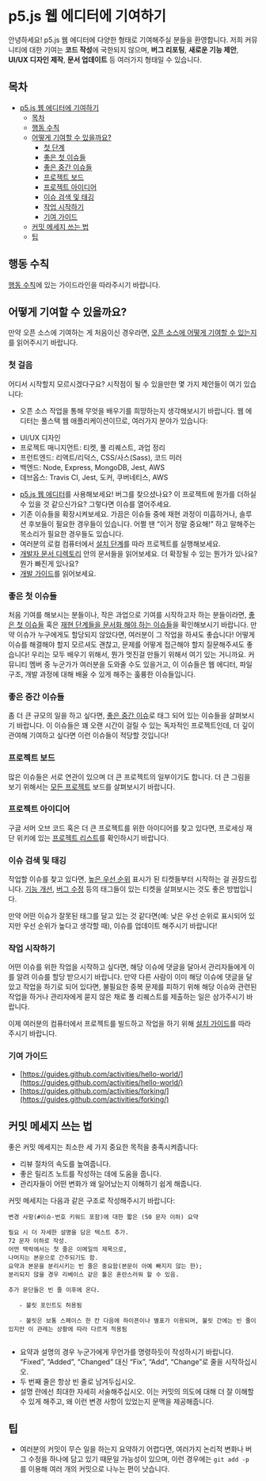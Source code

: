 # p5.js 웹 에디터에 기여하기 

안녕하세요! p5.js 웹 에디터에 다양한 형태로 기여해주실 분들을 환영합니다. 저희 커뮤니티에 대한 기여는 **코드 작성**에 국한되지 않으며, **버그 리포팅**, **새로운 기능 제안**, **UI/UX 디자인 제작**, **문서 업데이트** 등 여러가지 형태일 수 있습니다.

## 목차
- [p5.js 웹 에디터에 기여하기](#p5js-웹-에디터에-기여하기)
  - [목차](#목차)
  - [행동 수칙](#행동-수칙)
  - [어떻게 기여할 수 있을까요?](#어떻게-기여할-수-있을까요)
    - [첫 단계](#첫-단계)
    - [좋은 첫 이슈들](#좋은-첫-이슈들)
    - [좋은 중간 이슈들](#좋은-중간-이슈들)
    - [프로젝트 보드](#프로젝트-보드)
    - [프로젝트 아이디어](#프로젝트-아이디어)
    - [이슈 검색 및 태깅](#이슈-검색-및-태깅)
    - [작업 시작하기](#작업-시작하기)
    - [기여 가이드](#기여-가이드)
  - [커밋 메세지 쓰는 법](#커밋-메세지-쓰는-법)
  - [팁](#팁)
  
## 행동 수칙

[행동 수칙](https://github.com/processing/p5.js-web-editor/blob/develop/.github/CODE_OF_CONDUCT.md)에 있는 가이드라인을 따라주시기 바랍니다.

## 어떻게 기여할 수 있을까요?
만약 오픈 소스에 기여하는 게 처음이신 경우라면, [오픈 소스에 어떻게 기여할 수 있는지](https://opensource.guide/how-to-contribute/)를 읽어주시기 바랍니다.

### 첫 걸음
어디서 시작할지 모르시겠다구요? 시작점이 될 수 있을만한 몇 가지 제안들이 여기 있습니다:
* 오픈 소스 작업을 통해 무엇을 배우기를 희망하는지 생각해보시기 바랍니다. 웹 에디터는 풀스택 웹 애플리케이션이므로, 여러가지 분야가 있습니다:
- UI/UX 디자인
- 프로젝트 매니지먼트: 티켓, 풀 리퀘스트, 과업 정리
- 프런트엔드: 리액트/리덕스, CSS/사스(Sass), 코드 미러
- 백엔드: Node, Express, MongoDB, Jest, AWS
- 데브옵스: Travis CI, Jest, 도커, 쿠버네티스, AWS
* [p5.js 웹 에디터](https://editor.p5js.org)를 사용해보세요! 버그를 찾으셨나요? 이 프로젝트에 뭔가를 더하실 수 있을 것 같으신가요? 그렇다면 이슈를 열어주세요.
* 기존 이슈들을 확장시켜보세요. 가끔은 이슈들 중에 재현 과정이 미흡하거나, 솔루션 후보들이 필요한 경우들이 있습니다. 어쩔 땐 “이거 정말 중요해!” 하고 말해주는 목소리가 필요한 경우들도 있습니다.
* 여러분의 로컬 컴퓨터에서 [설치 단계](./installation.md)를 따라 프로젝트를 실행해보세요.
* [개발자 문서 디렉토리](./../../developer_docs/) 안의 문서들을 읽어보세요. 더 확장될 수 있는 뭔가가 있나요? 뭔가 빠진게 있나요?
* [개발 가이드](./development.md)를 읽어보세요.

### 좋은 첫 이슈들
처음 기여를 해보시는 분들이나, 작은 과업으로 기여를 시작하고자 하는 분들이라면, [좋은 첫 이슈들](https://github.com/processing/p5.js-web-editor/labels/good%20first%20issue) 혹은 [재현 단계들을 문서화 해야 하는 이슈들](https://github.com/processing/p5.js-web-editor/issues?q=is%3Aissue+is%3Aopen+label%3A%22needs+steps+to+reproduce%22)을 확인해보시기 바랍니다. 만약 이슈가 누구에게도 할당되지 않았다면, 여러분이 그 작업을 하셔도 좋습니다! 어떻게 이슈를 해결해야 할지 모르셔도 괜찮고, 문제를 어떻게 접근해야 할지 질문해주셔도 좋습니다! 우리는 모두 배우기 위해서, 뭔가 멋진걸 만들기 위해서 여기 있는 거니까요. 커뮤니티 멤버 중 누군가가 여러분을 도와줄 수도 있을거고, 이 이슈들은 웹 에디터, 파일 구조, 개발 과정에 대해 배울 수 있게 해주는 훌륭한 이슈들입니다.

### 좋은 중간 이슈들
좀 더 큰 규모의 일을 하고 싶다면, [좋은 중간 이슈](https://github.com/processing/p5.js-web-editor/labels/good%20medium%20issue)로 태그 되어 있는 이슈들을 살펴보시기 바랍니다. 이 이슈들은 꽤 오랜 시간이 걸릴 수 있는 독자적인 프로젝트인데, 더 깊이 관여해 기여하고 싶다면 이런 이슈들이 적당할 것입니다!

### 프로젝트 보드
많은 이슈들은 서로 연관이 있으며 더 큰 프로젝트의 일부이기도 합니다. 더 큰 그림을 보기 위해서는 [모든 프로젝트](https://github.com/processing/p5.js-web-editor/projects/4) 보드를 살펴보시기 바랍니다.

### 프로젝트 아이디어
구글 서머 오브 코드 혹은 더 큰 프로젝트를 위한 아이디어를 찾고 있다면, 프로세싱 재단 위키에 있는 [프로젝트 리스트](https://github.com/processing/processing/wiki/Project-List#p5js-web-editor)를 확인하시기 바랍니다.

### 이슈 검색 및 태깅
작업할 이슈를 찾고 있다면, [높은 우선 순위](https://github.com/processing/p5.js-web-editor/labels/priority%3Ahigh) 표시가 된 티켓들부터 시작하는 걸 권장드립니다. [기능 개선](https://github.com/processing/p5.js-web-editor/labels/type%3Afeature), [버그 수정](https://github.com/processing/p5.js-web-editor/labels/type%3Abug) 등의 태그들이 있는 티켓을 살펴보시는 것도 좋은 방법입니다.

만약 어떤 이슈가 잘못된 태그를 달고 있는 것 같다면(예: 낮은 우선 순위로 표시되어 있지만 우선 순위가 높다고 생각할 때), 이슈를 업데이트 해주시기 바랍니다!

### 작업 시작하기

어떤 이슈를 위한 작업을 시작하고 싶다면, 해당 이슈에 댓글을 달아서 관리자들에게 이를 알려 이슈를 할당 받으시기 바랍니다. 만약 다른 사람이 이미 해당 이슈에 댓글을 달았고 작업을 하기로 되어 있다면, 불필요한 중복 문제를 피하기 위해 해당 이슈와 관련된 작업을 하거나 관리자에게 묻지 않은 채로 풀 리퀘스트를 제출하는 일은 삼가주시기 바랍니다.

이제 여러분의 컴퓨터에서 프로젝트를 빌드하고 작업을 하기 위해 [설치 가이드](https://github.com/processing/p5.js-web-editor/blob/develop/developer_docs/installation.md)를 따라 주시기 바랍니다.

### 기여 가이드

* [https://guides.github.com/activities/hello-world/](https://guides.github.com/activities/hello-world/)
* [https://guides.github.com/activities/forking/](https://guides.github.com/activities/forking/)

## 커밋 메세지 쓰는 법

좋은 커밋 메세지는 최소한 세 가지 중요한 목적을 충족시켜줍니다:

* 리뷰 절차의 속도를 높여줍니다.
* 좋은 릴리즈 노트를 작성하는 데에 도움을 줍니다.
* 관리자들이 어떤 변화가 왜 일어났는지 이해하기 쉽게 해줍니다.

커밋 메세지는 다음과 같은 구조로 작성해주시기 바랍니다:

 ```
 변경 사항(#이슈-번호 키워드 포함)에 대한 짧은 (50 문자 이하) 요약
 
 필요 시 더 자세한 설명을 담은 텍스트 추가.
 72 문자 이하로 작성.
 어떤 맥락에서는 첫 줄은 이메일의 제목으로,
 나머지는 본문으로 간주되기도 함.
 요약과 본문을 분리시키는 빈 줄은 중요함(본문이 아예 빠지지 않는 한);
 분리되지 않을 경우 리베이스 같은 툴은 혼란스러워 할 수 있음.

 추가 문단들은 빈 줄 이후에 온다.
 
    - 불릿 포인트도 허용됨
    
    - 불릿은 보통 스페이스 한 칸 다음에 하이픈이나 별표가 이용되며, 불릿 간에는 빈 줄이 있지만 이 관례는 상황에 따라 다르게 적용됨
    
 ```
 
* 요약과 설명의 경우 누군가에게 무언가를 명령하듯이 작성하시기 바랍니다. “Fixed”, “Added”, “Changed” 대신 “Fix”, “Add”, “Change”로 줄을 시작하십시오.
* 두 번째 줄은 항상 빈 줄로 남겨두십시오.
* 설명 란에선 최대한 자세히 서술해주십시오. 이는 커밋의 의도에 대해 더 잘 이해할 수 있게 해주고, 왜 이런 변경 사항이 있었는지 문맥을 제공해줍니다.

## 팁

* 여러분의 커밋이 무슨 일을 하는지 요약하기 어렵다면, 여러가지 논리적 변화나 버그 수정을 하나에 담고 있기 때문일 가능성이 있으며, 이런 경우에는  `git add -p `를 이용해 여러 개의 커밋으로 나누는 편이 낫습니다.
